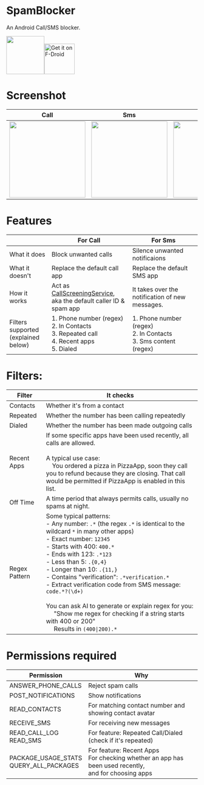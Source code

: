 # SpamBlocker
An Android Call/SMS blocker. 

<img src="https://github.com/aj3423/SpamBlocker/assets/4710875/9d44afe7-2524-4b34-8bf3-ba285200bb5c" height="100">[<img src="https://fdroid.gitlab.io/artwork/badge/get-it-on.png"
     alt="Get it on F-Droid"
     height="80">](https://f-droid.org/packages/spam.blocker/)

# Screenshot
| Call        | Sms         | Setting     | Notification |
| ----        | ----        | ----        | ----         |
| <img src="https://github.com/aj3423/SpamBlocker/assets/4710875/9e5702ec-0520-4e6d-8564-1d444a08139d" width="200"> | <img src="https://github.com/aj3423/SpamBlocker/assets/4710875/cd255f40-6291-4d78-ae7f-f6f5c2161c49" width="200"> | <img src="https://github.com/aj3423/SpamBlocker/assets/4710875/cfca0228-41cb-4c48-849a-9ffdc03d2b29" width="200"> | <img src="https://github.com/aj3423/SpamBlocker/assets/4710875/f3804ff4-e462-4479-9a21-9c1dd910f2ae" width="200">  |


# Features
|                                                    | For Call                                                                                                                                               | For Sms                                                                                                        |
| ----                                               | ----                                                                                                                                               | ----                                                                                                       |
| What it does                                       | Block unwanted calls                                                                                                                               | Silence unwanted notificaions                                                                               |
| What it doesn't                                    | Replace the default call app                                                                                                                       | Replace the default SMS app                                                                                |
| How it works                                       | Act as [CallScreeningService](https://developer.android.com/reference/android/telecom/CallScreeningService),<br>aka the default caller ID & spam app | It takes over the notification of new messages. |
| Filters supported<br>(explained below) | 1. Phone number (regex)<br>2. In Contacts<br>3. Repeated call<br>4. Recent apps<br>5. Dialed                                                                     | 1. Phone number (regex)<br>2. In Contacts<br>3. Sms content (regex)                                        |

# Filters:

| Filter   | It checks                                       |
| ----     | ----                                            |
| Contacts | Whether it's from a contact                     |
| Repeated | Whether the number has been calling repeatedly  |
| Dialed   | Whether the number has been made outgoing calls |
| Recent Apps | If some specific apps have been used recently, all calls are allowed.<br><br> A typical use case:<br> &emsp;You ordered a pizza in PizzaApp, soon they call you to refund because they are closing. That call would be permitted if PizzaApp is enabled in this list. |
| Off Time  | A time period that always permits calls, usually no spams at night. |
| Regex Pattern | Some typical patterns:<br> - Any number: `.*` (the regex `.*` is identical to the wildcard `*` in many other apps) <br> - Exact number: `12345` <br> - Starts with 400: `400.*` <br> - Ends with 123: `.*123` <br> - Less than 5: `.{0,4}` <br> - Longer than 10: `.{11,}` <br> - Contains "verification": `.*verification.*` <br>- Extract verification code from SMS message: `code.*?(\d+)`<br><br> You can ask AI to generate or explain regex for you: <br>&emsp; "Show me regex for checking if a string starts with 400 or 200"<br> &emsp; Results in `(400\|200).*` |






# Permissions required

| Permission             | Why                                                             |
| ----                   | ----                                                            |
| ANSWER_PHONE_CALLS     | Reject spam calls                                               |
| POST_NOTIFICATIONS     | Show notifications                                              |
| READ_CONTACTS          | For matching contact number and showing contact avatar          |
| RECEIVE_SMS            | For receiving new messages                                      |
| READ_CALL_LOG<br>READ_SMS | For feature: Repeated Call/Dialed (check if it's repeated)   |
| PACKAGE_USAGE_STATS<br>QUERY_ALL_PACKAGES    | For feature: Recent Apps <br>For checking whether an app has been used recently,<br>and for choosing apps  |

